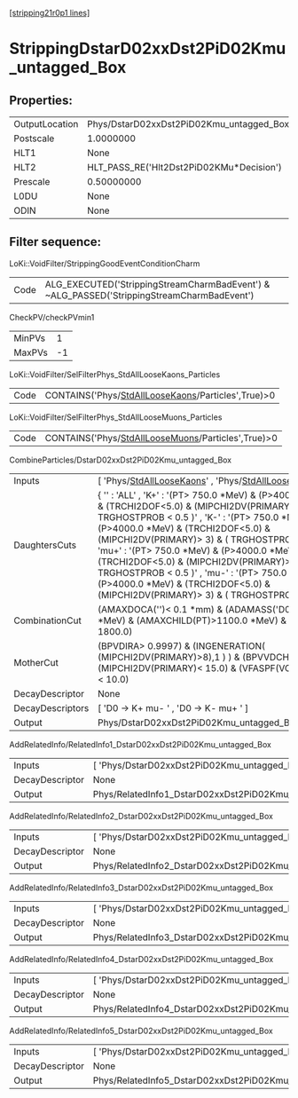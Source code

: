 [[stripping21r0p1 lines]](./stripping21r0p1-index)

# StrippingDstarD02xxDst2PiD02Kmu_untagged_Box

## Properties:

|                |                                                    |
|----------------|----------------------------------------------------|
| OutputLocation | Phys/DstarD02xxDst2PiD02Kmu_untagged_Box/Particles |
| Postscale      | 1.0000000                                          |
| HLT1           | None                                               |
| HLT2           | HLT_PASS_RE('Hlt2Dst2PiD02KMu\*Decision')          |
| Prescale       | 0.50000000                                         |
| L0DU           | None                                               |
| ODIN           | None                                               |

## Filter sequence:

LoKi::VoidFilter/StrippingGoodEventConditionCharm

|      |                                                                                            |
|------|--------------------------------------------------------------------------------------------|
| Code | ALG_EXECUTED('StrippingStreamCharmBadEvent') & ~ALG_PASSED('StrippingStreamCharmBadEvent') |

CheckPV/checkPVmin1

|        |     |
|--------|-----|
| MinPVs | 1   |
| MaxPVs | -1  |

LoKi::VoidFilter/SelFilterPhys_StdAllLooseKaons_Particles

|      |                                                                                                           |
|------|-----------------------------------------------------------------------------------------------------------|
| Code | CONTAINS('Phys/[StdAllLooseKaons](./stripping21r0p1-commonparticles-stdallloosekaons)/Particles',True)\>0 |

LoKi::VoidFilter/SelFilterPhys_StdAllLooseMuons_Particles

|      |                                                                                                           |
|------|-----------------------------------------------------------------------------------------------------------|
| Code | CONTAINS('Phys/[StdAllLooseMuons](./stripping21r0p1-commonparticles-stdallloosemuons)/Particles',True)\>0 |

CombineParticles/DstarD02xxDst2PiD02Kmu_untagged_Box

|                  |                                                                                                                                                                                                                                                                                                                                                                                                                                                                                                                      |
|------------------|----------------------------------------------------------------------------------------------------------------------------------------------------------------------------------------------------------------------------------------------------------------------------------------------------------------------------------------------------------------------------------------------------------------------------------------------------------------------------------------------------------------------|
| Inputs           | [ 'Phys/[StdAllLooseKaons](./stripping21r0p1-commonparticles-stdallloosekaons)' , 'Phys/[StdAllLooseMuons](./stripping21r0p1-commonparticles-stdallloosemuons)' ]                                                                                                                                                                                                                                                                                                                                                  |
| DaughtersCuts    | { '' : 'ALL' , 'K+' : '(PT\> 750.0 \*MeV) & (P\>4000.0 \*MeV) & (TRCHI2DOF\<5.0) & (MIPCHI2DV(PRIMARY)\> 3) & ( TRGHOSTPROB \< 0.5 )' , 'K-' : '(PT\> 750.0 \*MeV) & (P\>4000.0 \*MeV) & (TRCHI2DOF\<5.0) & (MIPCHI2DV(PRIMARY)\> 3) & ( TRGHOSTPROB \< 0.5 )' , 'mu+' : '(PT\> 750.0 \*MeV) & (P\>4000.0 \*MeV) & (TRCHI2DOF\<5.0) & (MIPCHI2DV(PRIMARY)\> 3) & ( TRGHOSTPROB \< 0.5 )' , 'mu-' : '(PT\> 750.0 \*MeV) & (P\>4000.0 \*MeV) & (TRCHI2DOF\<5.0) & (MIPCHI2DV(PRIMARY)\> 3) & ( TRGHOSTPROB \< 0.5 )' } |
| CombinationCut   | (AMAXDOCA('')\< 0.1 \*mm) & (ADAMASS('D0')\< 70.0 \*MeV) & (AMAXCHILD(PT)\>1100.0 \*MeV) & (APT\> 1800.0)                                                                                                                                                                                                                                                                                                                                                                                                            |
| MotherCut        | (BPVDIRA\> 0.9997) & (INGENERATION( (MIPCHI2DV(PRIMARY)\>8),1 ) ) & (BPVVDCHI2\> 20.0) & (MIPCHI2DV(PRIMARY)\< 15.0) & (VFASPF(VCHI2/VDOF)\< 10.0)                                                                                                                                                                                                                                                                                                                                                                   |
| DecayDescriptor  | None                                                                                                                                                                                                                                                                                                                                                                                                                                                                                                                 |
| DecayDescriptors | [ 'D0 -\> K+ mu- ' , 'D0 -\> K- mu+ ' ]                                                                                                                                                                                                                                                                                                                                                                                                                                                                            |
| Output           | Phys/DstarD02xxDst2PiD02Kmu_untagged_Box/Particles                                                                                                                                                                                                                                                                                                                                                                                                                                                                   |

AddRelatedInfo/RelatedInfo1_DstarD02xxDst2PiD02Kmu_untagged_Box

|                 |                                                                 |
|-----------------|-----------------------------------------------------------------|
| Inputs          | [ 'Phys/DstarD02xxDst2PiD02Kmu_untagged_Box' ]                |
| DecayDescriptor | None                                                            |
| Output          | Phys/RelatedInfo1_DstarD02xxDst2PiD02Kmu_untagged_Box/Particles |

AddRelatedInfo/RelatedInfo2_DstarD02xxDst2PiD02Kmu_untagged_Box

|                 |                                                                 |
|-----------------|-----------------------------------------------------------------|
| Inputs          | [ 'Phys/DstarD02xxDst2PiD02Kmu_untagged_Box' ]                |
| DecayDescriptor | None                                                            |
| Output          | Phys/RelatedInfo2_DstarD02xxDst2PiD02Kmu_untagged_Box/Particles |

AddRelatedInfo/RelatedInfo3_DstarD02xxDst2PiD02Kmu_untagged_Box

|                 |                                                                 |
|-----------------|-----------------------------------------------------------------|
| Inputs          | [ 'Phys/DstarD02xxDst2PiD02Kmu_untagged_Box' ]                |
| DecayDescriptor | None                                                            |
| Output          | Phys/RelatedInfo3_DstarD02xxDst2PiD02Kmu_untagged_Box/Particles |

AddRelatedInfo/RelatedInfo4_DstarD02xxDst2PiD02Kmu_untagged_Box

|                 |                                                                 |
|-----------------|-----------------------------------------------------------------|
| Inputs          | [ 'Phys/DstarD02xxDst2PiD02Kmu_untagged_Box' ]                |
| DecayDescriptor | None                                                            |
| Output          | Phys/RelatedInfo4_DstarD02xxDst2PiD02Kmu_untagged_Box/Particles |

AddRelatedInfo/RelatedInfo5_DstarD02xxDst2PiD02Kmu_untagged_Box

|                 |                                                                 |
|-----------------|-----------------------------------------------------------------|
| Inputs          | [ 'Phys/DstarD02xxDst2PiD02Kmu_untagged_Box' ]                |
| DecayDescriptor | None                                                            |
| Output          | Phys/RelatedInfo5_DstarD02xxDst2PiD02Kmu_untagged_Box/Particles |
